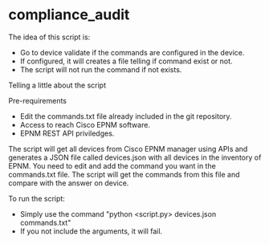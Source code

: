 # compliance_audit

The idea of this script is:

  - Go to device validate if the commands are configured in the device.
  - If configured, it will creates a file telling if command exist or not.
  - The script will not run the command if not exists.

Telling a little about the script

Pre-requirements
 - Edit the commands.txt file already included in the git repository.
 - Access to reach Cisco EPNM software.
 - EPNM REST API priviledges.

The script will get all devices from Cisco EPNM manager using APIs and generates a JSON file called devices.json with all devices in the inventory of EPNM.
You need to edit and add the command you want in the commands.txt file. The script will get the commands from this file and compare with the answer on device.

To run the script:
 - Simply use the command "python <script.py> devices.json commands.txt"
 - If you not include the arguments, it will fail.

